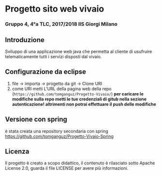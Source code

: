 # Progetto sito web vivaio
### **Gruppo 4, 4°a TLC, 2017/2018   IIS Giorgi Milano** 

## Introduzione
Sviluppo di una applicazione web java che permetta al cliente di usufruire telematicamente tutti i servizi disposti dal vivaio.

## Configurazione da eclipse
1. file -> importa -> progetto da git -> Clone URI
2. come URI metti L'URL della pagina web della repo (`https://github.com/tomganguz/Progetto-Vivaio/`)
   **per caricare le modifiche sulla repo metti le tue credenziali di gitub nella sezione autenticazione! altrimenti non potrai effettuare    il push delle modifiche**

## Versione con spring
è stata creata una repository secondaria con spring
https://github.com/tomganguz/Progetto-Vivaio-Spring

## Licenza
Il progetto è creato a scopo didattico, il contenuto è rilasciato sotto Apache License 2.0, guarda il file LICENSE per avere più informazioni.
